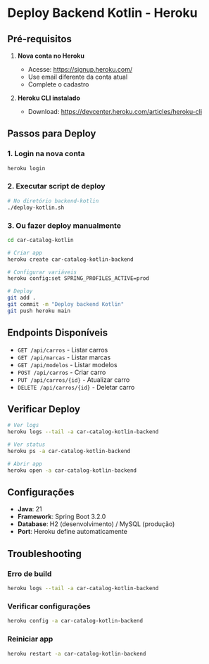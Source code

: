 # Deploy Backend Kotlin - Heroku

## Pré-requisitos

1. **Nova conta no Heroku**
   - Acesse: https://signup.heroku.com/
   - Use email diferente da conta atual
   - Complete o cadastro

2. **Heroku CLI instalado**
   - Download: https://devcenter.heroku.com/articles/heroku-cli

## Passos para Deploy

### 1. Login na nova conta
```bash
heroku login
```

### 2. Executar script de deploy
```bash
# No diretório backend-kotlin
./deploy-kotlin.sh
```

### 3. Ou fazer deploy manualmente
```bash
cd car-catalog-kotlin

# Criar app
heroku create car-catalog-kotlin-backend

# Configurar variáveis
heroku config:set SPRING_PROFILES_ACTIVE=prod

# Deploy
git add .
git commit -m "Deploy backend Kotlin"
git push heroku main
```

## Endpoints Disponíveis

- `GET /api/carros` - Listar carros
- `GET /api/marcas` - Listar marcas  
- `GET /api/modelos` - Listar modelos
- `POST /api/carros` - Criar carro
- `PUT /api/carros/{id}` - Atualizar carro
- `DELETE /api/carros/{id}` - Deletar carro

## Verificar Deploy

```bash
# Ver logs
heroku logs --tail -a car-catalog-kotlin-backend

# Ver status
heroku ps -a car-catalog-kotlin-backend

# Abrir app
heroku open -a car-catalog-kotlin-backend
```

## Configurações

- **Java**: 21
- **Framework**: Spring Boot 3.2.0
- **Database**: H2 (desenvolvimento) / MySQL (produção)
- **Port**: Heroku define automaticamente

## Troubleshooting

### Erro de build
```bash
heroku logs --tail -a car-catalog-kotlin-backend
```

### Verificar configurações
```bash
heroku config -a car-catalog-kotlin-backend
```

### Reiniciar app
```bash
heroku restart -a car-catalog-kotlin-backend
```
